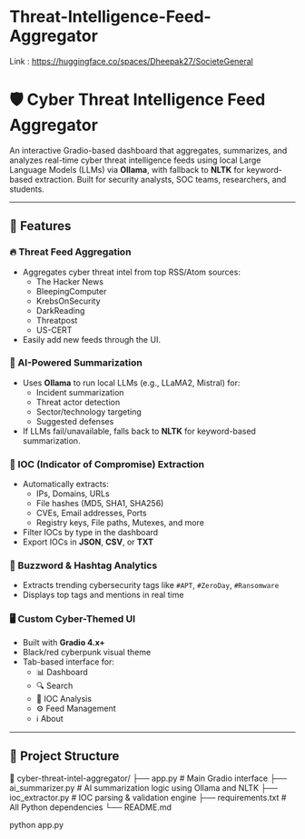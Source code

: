 # Threat-Intelligence-Feed-Aggregator


Link  :  https://huggingface.co/spaces/Dheepak27/SocieteGeneral


# 🛡️ Cyber Threat Intelligence Feed Aggregator

An interactive Gradio-based dashboard that aggregates, summarizes, and analyzes real-time cyber threat intelligence feeds using local Large Language Models (LLMs) via **Ollama**, with fallback to **NLTK** for keyword-based extraction. Built for security analysts, SOC teams, researchers, and students.

---

## 🚀 Features

### 🔥 Threat Feed Aggregation
- Aggregates cyber threat intel from top RSS/Atom sources:
  - The Hacker News
  - BleepingComputer
  - KrebsOnSecurity
  - DarkReading
  - Threatpost
  - US-CERT
- Easily add new feeds through the UI.

### 🤖 AI-Powered Summarization
- Uses **Ollama** to run local LLMs (e.g., LLaMA2, Mistral) for:
  - Incident summarization
  - Threat actor detection
  - Sector/technology targeting
  - Suggested defenses
- If LLMs fail/unavailable, falls back to **NLTK** for keyword-based summarization.

### 🎯 IOC (Indicator of Compromise) Extraction
- Automatically extracts:
  - IPs, Domains, URLs
  - File hashes (MD5, SHA1, SHA256)
  - CVEs, Email addresses, Ports
  - Registry keys, File paths, Mutexes, and more
- Filter IOCs by type in the dashboard
- Export IOCs in **JSON**, **CSV**, or **TXT**

### 🧠 Buzzword & Hashtag Analytics
- Extracts trending cybersecurity tags like `#APT`, `#ZeroDay`, `#Ransomware`
- Displays top tags and mentions in real time

### 🖥️ Custom Cyber-Themed UI
- Built with **Gradio 4.x+**
- Black/red cyberpunk visual theme
- Tab-based interface for:
  - 📊 Dashboard
  - 🔍 Search
  - 🎯 IOC Analysis
  - ⚙️ Feed Management
  - ℹ️ About

---

## 📂 Project Structure

📁 cyber-threat-intel-aggregator/
├── app.py # Main Gradio interface
├── ai_summarizer.py # AI summarization logic using Ollama and NLTK
├── ioc_extractor.py # IOC parsing & validation engine
├── requirements.txt # All Python dependencies
└── README.md

python app.py
